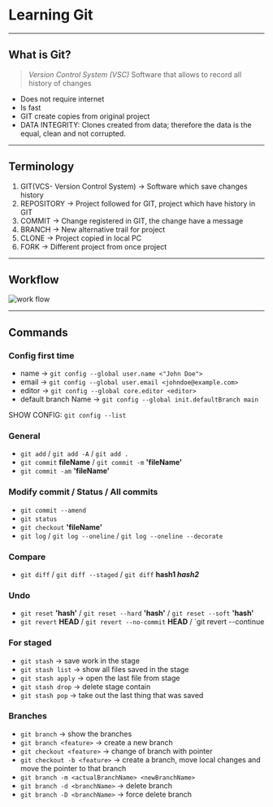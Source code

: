 # Learning Git 

---
## What is Git?
> _Version Control System (VSC)_  Software that allows to record all history of changes

-  Does not require internet
- Is fast
- GIT create copies from original project
- DATA INTEGRITY: Clones created from data; therefore the data is the equal, clean and not corrupted.

---
## Terminology
1. GIT(VCS- Version Control System) ->  Software which save changes history
2. REPOSITORY ->  Project followed for GIT, project which have history in GIT
3. COMMIT ->  Change registered in GIT, the change have a message
4. BRANCH -> New alternative trail for project
5. CLONE ->  Project copied in local PC
6. FORK -> Different project from once project

---
## Workflow
![work flow](https://kelvinleong.github.io/resources/Git/git-workflow.jpg)

---
## Commands 
### Config first time
- name -> `git config --global user.name <"John Doe">`
- email -> `git config --global user.email <johndoe@example.com>`
- editor -> `git config --global core.editor <editor>`
- default branch Name -> `git config --global init.defaultBranch main`

SHOW CONFIG: `git config --list`

### General
- `git add` / `git add -A` / `git add .`
- `git commit` **fileName** / `git commit -m` **'fileName'** 
- `git commit -am` **'fileName'**

### Modify commit / Status / All commits
- `git commit --amend` 
- `git status`
- `git checkout` **'fileName'**
- `git log` / `git log --oneline` / `git log --oneline --decorate`

### Compare
- `git diff` / `git diff --staged` / `git diff` **hash1 _hash2_** 

### Undo 
- `git reset` **'hash'** / `git reset --hard` **'hash'** / `git reset --soft` **'hash'**
- `git revert` **HEAD** / `git revert --no-commit` **HEAD** / `git revert --continue

### For staged
-  `git stash` -> save work in the stage
-  `git stash list` -> show all files saved in the stage
-  `git stash apply` -> open the last file from stage
-  `git stash drop` -> delete stage contain
-  `git stash pop` -> take out the last thing that was saved

### Branches
- `git branch` -> show the branches
- `git branch <feature>` -> create a new branch
- `git checkout <feature>` -> change of branch with pointer
- `git checkout -b <feature>` -> create a branch, move local changes and move the pointer to that branch
- `git branch -m <actualBranchName> <newBranchName>` 
- `git branch -d <branchName>` -> delete branch
- `git branch -D <branchName>` -> force delete branch